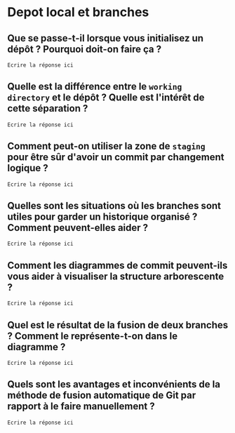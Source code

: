 # Depot local et branches


## Que se passe-t-il lorsque vous initialisez un dépôt ? Pourquoi doit-on faire ça ? 

    Ecrire la réponse ici


## Quelle est la différence entre le `working directory` et le dépôt ? Quelle est l'intérêt de cette séparation ?

    Ecrire la réponse ici


## Comment peut-on utiliser la zone de `staging` pour être sûr d'avoir un commit par changement logique ?

    Ecrire la réponse ici

## Quelles sont les situations où les branches sont utiles pour garder un historique organisé ? Comment peuvent-elles aider ? 

    Ecrire la réponse ici

## Comment les diagrammes de commit peuvent-ils vous aider à visualiser la structure arborescente ? 

    Ecrire la réponse ici


## Quel est le résultat de la fusion de deux branches ? Comment le représente-t-on dans le diagramme ? 

    Ecrire la réponse ici

## Quels sont les avantages et inconvénients de la méthode de fusion automatique de Git par rapport à le faire manuellement ?

    Ecrire la réponse ici
